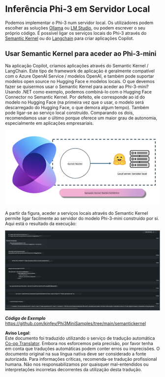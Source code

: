 <!--
CO_OP_TRANSLATOR_METADATA:
{
  "original_hash": "bcf5dd7031db0031abdb9dd0c05ba118",
  "translation_date": "2025-07-16T20:56:48+00:00",
  "source_file": "md/01.Introduction/03/Local_Server_Inference.md",
  "language_code": "pt"
}
-->
# **Inferência Phi-3 em Servidor Local**

Podemos implementar o Phi-3 num servidor local. Os utilizadores podem escolher as soluções [Ollama](https://ollama.com) ou [LM Studio](https://llamaedge.com), ou podem escrever o seu próprio código. É possível ligar os serviços locais do Phi-3 através do [Semantic Kernel](https://github.com/microsoft/semantic-kernel?WT.mc_id=aiml-138114-kinfeylo) ou do [Langchain](https://www.langchain.com/) para criar aplicações Copilot.

## **Usar Semantic Kernel para aceder ao Phi-3-mini**

Na aplicação Copilot, criamos aplicações através do Semantic Kernel / LangChain. Este tipo de framework de aplicação é geralmente compatível com o Azure OpenAI Service / modelos OpenAI, e também pode suportar modelos open source no Hugging Face e modelos locais. O que devemos fazer se quisermos usar o Semantic Kernel para aceder ao Phi-3-mini? Usando .NET como exemplo, podemos combiná-lo com o Hugging Face Connector no Semantic Kernel. Por defeito, ele corresponde ao id do modelo no Hugging Face (na primeira vez que o usar, o modelo será descarregado do Hugging Face, o que demora algum tempo). Também pode ligar-se ao serviço local construído. Comparando os dois, recomendamos usar o último porque oferece um maior grau de autonomia, especialmente em aplicações empresariais.

![sk](../../../../../translated_images/sk.d03785c25edc6d445a2e9ae037979e544e0b0c482f43c7617b0324e717b9af62.pt.png)

A partir da figura, aceder a serviços locais através do Semantic Kernel permite ligar facilmente ao servidor do modelo Phi-3-mini construído por si. Aqui está o resultado da execução:

![skrun](../../../../../translated_images/skrun.5aafc1e7197dca2020eefcaeaaee184d29bb0cf1c37b00fd9c79acc23a6dc8d2.pt.png)

***Código de Exemplo*** https://github.com/kinfey/Phi3MiniSamples/tree/main/semantickernel

**Aviso Legal**:  
Este documento foi traduzido utilizando o serviço de tradução automática [Co-op Translator](https://github.com/Azure/co-op-translator). Embora nos esforcemos pela precisão, por favor tenha em conta que traduções automáticas podem conter erros ou imprecisões. O documento original na sua língua nativa deve ser considerado a fonte autorizada. Para informações críticas, recomenda-se tradução profissional humana. Não nos responsabilizamos por quaisquer mal-entendidos ou interpretações incorretas decorrentes da utilização desta tradução.